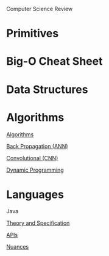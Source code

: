 Computer Science Review

# Primitives

# Big-O Cheat Sheet

# Data Structures

# Algorithms

[Algorithms](https://github.com/unboagable/engineering-roadmap/blob/master/Computer%20Science%20Review/Notes/Algorithms/Algorithms.md)

[Back Propagation (ANN)]()

[Convolutional (CNN)]()

[Dynamic Programming]()

# Languages

Java

[Theory and Specification](https://github.com/unboagable/engineering-roadmap/blob/master/Computer%20Science%20Review/Notes/Languages/Java/Theory%20and%20Specification/Theory%20and%20Specification.md)

[APIs](https://github.com/unboagable/engineering-roadmap/blob/master/Computer%20Science%20Review/Notes/Languages/Java/APIs/APIs.md)

[Nuances](https://github.com/unboagable/engineering-roadmap/blob/master/Computer%20Science%20Review/Notes/Languages/Java/Nuances/Nuances.md)

